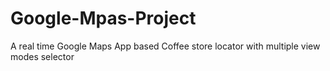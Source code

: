# Google-Mpas-Project
A real time Google Maps App based Coffee store locator with multiple view modes selector
